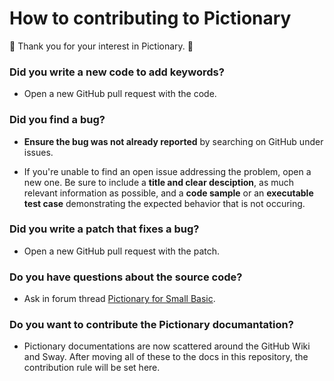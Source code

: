 # How to contributing to Pictionary

:tada: Thank you for your interest in Pictionary. :tada:

### Did you write a new code to add keywords?

- Open a new GitHub pull request with the code. 

### Did you find a bug?

- **Ensure the bug was not already reported** by searching on GitHub under issues.

- If you're unable to find an open issue addressing the problem, open a new one.  Be sure to include a **title and clear desciption**, as much relevant information as possible, and a **code sample** or an **executable test case** demonstrating the expected behavior that is not occuring.

### Did you write a patch that fixes a bug?

- Open a new GitHub pull request with the patch.

### Do you have questions about the source code?

- Ask in forum thread [Pictionary for Small Basic](https://social.msdn.microsoft.com/Forums/en-US/ca7f175d-fb30-44b8-a47f-64d68f95725d/pictionary-for-small-basic?forum=smallbasic).

### Do you want to contribute the Pictionary documantation?

- Pictionary documentations are now scattered around the GitHub Wiki and Sway. After moving all of these to the docs in this repository, the contribution rule will be set here.
